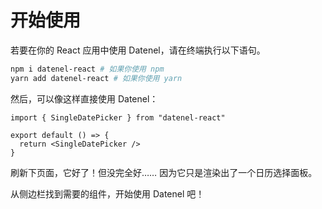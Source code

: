 # 开始使用

若要在你的 React 应用中使用 Datenel，请在终端执行以下语句。

```zsh
npm i datenel-react # 如果你使用 npm
yarn add datenel-react # 如果你使用 yarn
```

然后，可以像这样直接使用 Datenel：

```tsx
import { SingleDatePicker } from "datenel-react"

export default () => {
  return <SingleDatePicker />
}
```

刷新下页面，它好了！但没完全好…… 因为它只是渲染出了一个日历选择面板。

从侧边栏找到需要的组件，开始使用 Datenel 吧！
